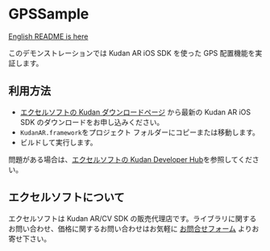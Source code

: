 # GPSSample
[English README is here](./README.md)

このデモンストレーションでは Kudan AR iOS SDK を使った GPS 配置機能を実証します。

## 利用方法
- [エクセルソフトの Kudan ダウンロードページ](https://www.xlsoft.com/jp/products/kudan/download.html) から最新の Kudan AR iOS SDK のダウンロードをお申し込みください。
- `KudanAR.framework`をプロジェクト フォルダーにコピーまたは移動します。
- ビルドして実行します。

問題がある場合は、[エクセルソフトの Kudan Developer Hub](https://www.xlsoft.com/doc/kudan/ja/home_jp/)を参照してください。

## エクセルソフトについて

エクセルソフトは Kudan AR/CV SDK の販売代理店です。ライブラリに関するお問い合わせ、価格に関するお問い合わせはお気軽に [お問合せフォーム](https://www.xlsoft.com/jp/services/xlsoft_form.html?option2=Kudan&utm_source=%E5%A4%96%E9%83%A8%E3%82%B5%E3%82%A4%E3%83%88&utm_medium=github_xlsoft&utm_campaign=KudanCV-Android-Demo) よりお寄せ下さい。